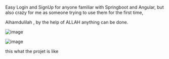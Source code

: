 Easy Login and SignUp for anyone familiar with Springboot and Angular,
but also crazy for me as someone trying to use them for the first time,

Alhamdulilah , by the help of ALLAH anything can be done.

![image](https://github.com/user-attachments/assets/788f1b4d-947a-4302-973f-5eb2dea16649)


![image](https://github.com/user-attachments/assets/6777243a-4e21-4a24-8957-c94c6db95487)


this what the projet is like
